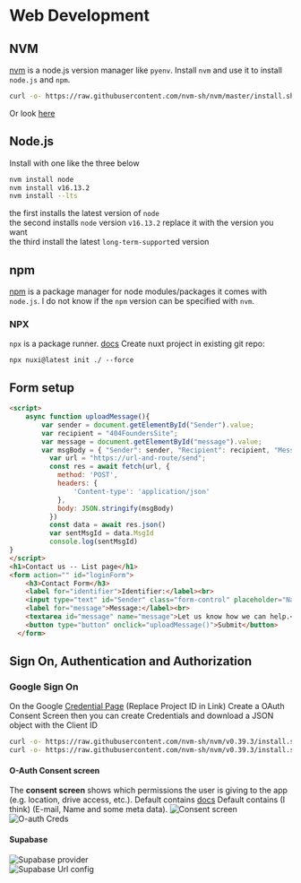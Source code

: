 # Web Development

## NVM 
[nvm](https://github.com/nvm-sh/nvm/blob/master/README.md) is a node.js version manager like `pyenv`.
Install `nvm` and use it to install `node.js` and `npm`. 
```sh
curl -o- https://raw.githubusercontent.com/nvm-sh/nvm/master/install.sh | bash
```
Or look [here](https://github.com/nvm-sh/nvm/tree/v0.39.7?tab=readme-ov-file#installing-and-updating)
## Node.js
Install with one like the three below
```bash
nvm install node
nvm install v16.13.2
nvm install --lts
```
the first installs the latest version of `node`  
the second installs `node` version `v16.13.2` replace it with the version you want  
the third install the latest `long-term-support`ed version

## npm
[npm](https://www.npmjs.com/) is a package manager for node modules/packages it comes with `node.js`. I do not know if the `npm` version can be specified with `nvm`.

### NPX
`npx` is a package runner. [docs](https://docs.npmjs.com/cli/v7/commands/npx)
Create nuxt project in existing git repo:
```
npx nuxi@latest init ./ --force
```

## Form setup
```html
<script>
    async function uploadMessage(){
        var sender = document.getElementById("Sender").value;
        var recipient = "404FoundersSite";
        var message = document.getElementById("message").value;
        var msgBody = { "Sender": sender, "Recipient": recipient, "Message": message };
          var url = "https://url-and-route/send";
          const res = await fetch(url, {
            method: 'POST',
            headers: {
                'Content-type': 'application/json'
            },
            body: JSON.stringify(msgBody)
          })
          const data = await res.json()
          var sentMsgId = data.MsgId
          console.log(sentMsgId)
}
</script>
<h1>Contact us -- List page</h1>
<form action="" id="loginForm">
    <h3>Contact Form</h3>
    <label for="identifier">Identifier:</label><br>
    <input type="text" id="Sender" class="form-control" placeholder="Name, e-mail address or other identifier ">
    <label for="message">Message:</label><br>
    <textarea id="message" name="message">Let us know how we can help.</textarea>
    <button type="button" onclick="uploadMessage()">Submit</button>
  </form>
```

## Sign On, Authentication and Authorization
### Google Sign On 
On the Google [Credential Page](https://console.cloud.google.com/apis/credentials?project=<PROJECT-ID>) (Replace Project ID in Link)
Create a OAuth Consent Screen
then you can create Credentials and download a JSON object with the Client ID
```bash
curl -o- https://raw.githubusercontent.com/nvm-sh/nvm/v0.39.3/install.sh | bash
curl -o- https://raw.githubusercontent.com/nvm-sh/nvm/v0.39.3/install.sh | bash
```

#### O-Auth Consent screen
The __consent screen__ shows which permissions the user is giving to the app (e.g. location, drive access, etc.). Default contains [docs](https://console.cloud.google.com/apis/credentials/consent) Default contains (I think) (E-mail, Name and some meta data).
![Consent screen](https://media.404founders.com/lib/google_consent_screen.png)  
![O-auth Creds](https://media.404founders.com/lib/google_sso_creds.png)

#### Supabase
![Supabase provider](https://media.404founders.com/lib/supabase_google_provider.png)  
![Supabase Url config](https://media.404founders.com/lib/supabase_url_config.png)
